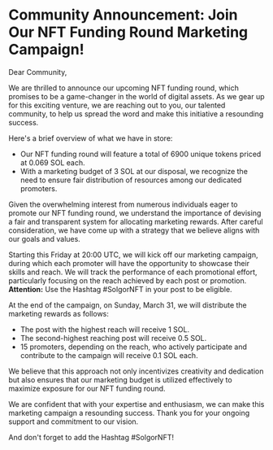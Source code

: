 # Community Announcement: Join Our NFT Funding Round Marketing Campaign!

Dear Community,

We are thrilled to announce our upcoming NFT funding round, which promises to be a game-changer in the world of digital assets. As we gear up for this exciting venture, we are reaching out to you, our talented community, to help us spread the word and make this initiative a resounding success.

Here's a brief overview of what we have in store: 
- Our NFT funding round will feature a total of 6900 unique tokens priced at 0.069 SOL each.
- With a marketing budget of 3 SOL at our disposal, we recognize the need to ensure fair distribution of resources among our dedicated promoters.

Given the overwhelming interest from numerous individuals eager to promote our NFT funding round, we understand the importance of devising a fair and transparent system for allocating marketing rewards. After careful consideration, we have come up with a strategy that we believe aligns with our goals and values.

Starting this Friday at 20:00 UTC, we will kick off our marketing campaign, during which each promoter will have the opportunity to showcase their skills and reach. We will track the performance of each promotional effort, particularly focusing on the reach achieved by each post or promotion. **Attention:** Use the Hashtag #SolgorNFT in your post to be eligible.

At the end of the campaign, on Sunday, March 31, we will distribute the marketing rewards as follows:

- The post with the highest reach will receive 1 SOL.
- The second-highest reaching post will receive 0.5 SOL.
- 15 promoters, depending on the reach, who actively participate and contribute to the campaign will receive 0.1 SOL each.

We believe that this approach not only incentivizes creativity and dedication but also ensures that our marketing budget is utilized effectively to maximize exposure for our NFT funding round.

We are confident that with your expertise and enthusiasm, we can make this marketing campaign a resounding success. Thank you for your ongoing support and commitment to our vision.

And don't forget to add the Hashtag #SolgorNFT!

